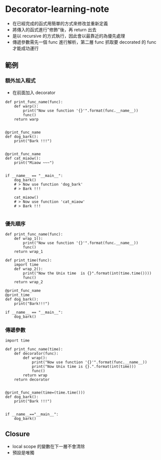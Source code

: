 # Decorator-learning-note

- 在已經完成的函式用簡單的方式來修改並重新定義
- 將傳入的函式進行"修飾"後，再 return 出去
- 是以 recursive 的方式執行，因此會以最靠近的為優先處理
- 傳遞參數需先一個 func 進行解析，第二層 func 抓取要 decorated 的 func 才能成功運行

## 範例

### 額外加入程式
- 在前面加入 decorator

```
def print_func_name(func):
    def warp():
        print("Now use function '{}'".format(func.__name__))
        func()
    return warp


@print_func_name
def dog_bark():
    print("Bark !!!")


@print_func_name
def cat_miaow():
    print("Miaow ~~~")


if __name__ == "__main__":
    dog_bark()
    # > Now use function 'dog_bark'
    # > Bark !!!

    cat_miaow()
    # > Now use function 'cat_miaow'
    # > Bark !!!
    
```

### 優先順序
```
def print_func_name(func):
    def wrap_1():
        print("Now use function '{}'".format(func.__name__))
        func()
    return wrap_1

def print_time(func):
    import time
    def wrap_2():
        print("Now the Unix time  is {}".format(int(time.time())))
        func()
    return wrap_2

@print_func_name
@print_time
def dog_bark():
    print("Bark!!!")
    
if __name__ == "__main__":
    dog_bark()
```

### 傳遞參數
```
import time

def print_func_name(time):
    def decorator(func):
        def wrap():
            print("Now use function '{}'".format(func.__name__))
            print("Now Unix time is {}.".format(int(time)))
            func()
        return wrap
    return decorator


@print_func_name(time=(time.time()))
def dog_bark():
    print("Bark !!!")


if __name__=="__main__":
    dog_bark()

```

## Closure
- local scope 的變數在下一層不會清除
- 預設是唯獨

